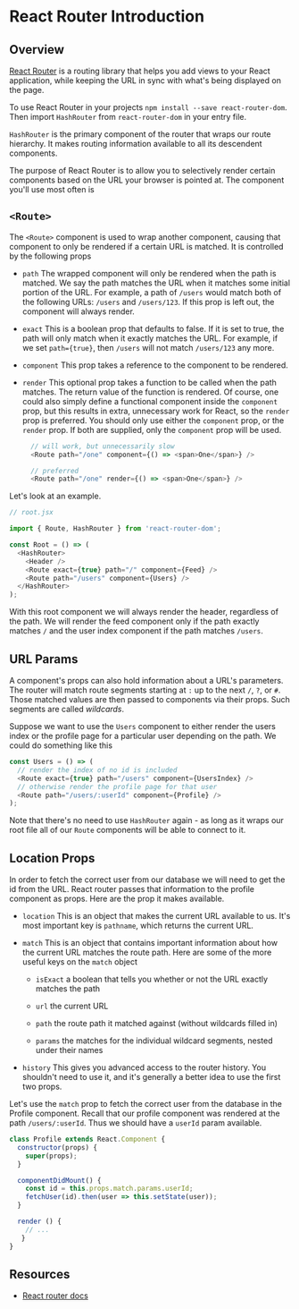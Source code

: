 # React Router Introduction

## Overview

[React Router](https://github.com/ReactTraining/react-router/) is a
routing  library that helps you add views to your React application,
while keeping the  URL in sync with what's being displayed on the page.

To use React Router in your projects `npm install --save
react-router-dom`. Then import `HashRouter` from `react-router-dom` in
your entry file.  

`HashRouter` is the primary component of the router that wraps our route
hierarchy.
It makes routing information available to all its descendent components.

The purpose of React Router is to allow you to selectively render
certain components based on the URL your browser is pointed at. The
component you'll use most often is


## `<Route>`

The `<Route>` component is used to wrap another component, causing that
component to only be rendered if a certain URL is matched. It is
controlled by the following props

* `path` The wrapped component will only be rendered when the path is
  matched. We say the path matches the URL when it matches some initial
  portion of the URL. For example, a path of `/users` would match both
  of the following URLs: `/users` and `/users/123`. If this prop is left
  out, the component will always render.

* `exact` This is a boolean prop that defaults to false. If it is set to
  true, the path will only match when it exactly matches the URL. For
  example, if we set `path={true}`, then `/users` will not match
  `/users/123` any more.

* `component` This prop takes a reference to the component to be
  rendered.

* `render` This optional prop takes a function to be called when the
  path matches. The return value of the function is rendered. Of course,
  one could also simply define a functional component inside the
  `component` prop, but this results in extra, unnecessary work for
  React, so the `render` prop is preferred. You should only use either
  the `component` prop, or the `render` prop.   If both are supplied,
  only   the `component` prop will be used.

  ```js
    // will work, but unnecessarily slow
    <Route path="/one" component={() => <span>One</span>} />

    // preferred
    <Route path="/one" render={() => <span>One</span>} />
  ```


Let's look at an example.

```js
// root.jsx

import { Route, HashRouter } from 'react-router-dom';

const Root = () => (
  <HashRouter>
    <Header />
    <Route exact={true} path="/" component={Feed} />
    <Route path="/users" component={Users} />
  </HashRouter>
);
```

With this root component we will always render the header, regardless of
the path. We will render the feed component only if the path exactly
matches `/` and the user index component if the path matches
`/users`.


## URL Params

A component's props can also hold information about a URL's parameters.
The router will match route segments starting at `:` up to the next `/`,
`?`, or `#`. Those matched values are then passed to components via
their props. Such segments are called _wildcards_.

Suppose we want to use the `Users` component to either render the users
index or the profile page for a particular user depending on the path.
We could do something like this

```js
const Users = () => (
  // render the index of no id is included
  <Route exact={true} path="/users" component={UsersIndex} />
  // otherwise render the profile page for that user
  <Route path="/users/:userId" component={Profile} />
);
```

Note that there's no need to use `HashRouter` again - as long as it
wraps our root file all of our `Route` components will be able to
connect to it.


## Location Props

In order to fetch the correct user from our database we will need to get
the id from the URL. React router passes that information to the profile
component as props. Here are the prop it makes available.

* `location` This is an object that makes the current URL available to
us. It's most important key is `pathname`, which returns the current
URL.

* `match` This is an object that contains important information about
how the current URL matches the route path. Here are some of the more
useful keys on the `match` object

  * `isExact` a boolean that tells you whether or not the URL exactly
matches the path

  * `url` the current URL

  * `path` the route path it matched against (without wildcards filled
in)

  * `params` the matches for the individual wildcard segments, nested
under their names

* `history` This gives you advanced access to the router history. You
shouldn't need to use it, and it's generally a better idea to use the
first two props.

Let's use the `match` prop to fetch the correct user from the database
in the Profile component. Recall that our profile component was rendered
at the path `/users/:userId`. Thus we should have a `userId` param
available.

```js
class Profile extends React.Component {
  constructor(props) {
    super(props);
  }

  componentDidMount() {
    const id = this.props.match.params.userId;
    fetchUser(id).then(user => this.setState(user));
  }

  render () {
    // ...
   }
}

```

## Resources

* [React router
docs](https://reacttraining.com/react-router/web/guides/quick-start)
